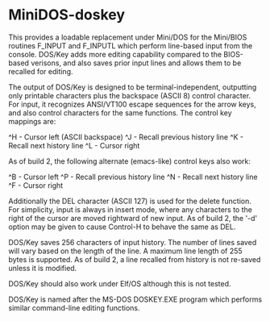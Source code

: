 # MiniDOS-doskey

This provides a loadable replacement under Mini/DOS for the Mini/BIOS routines F_INPUT and F_INPUTL which perform line-based input from the console. DOS/Key adds more editing capability compared to the BIOS-based verisons, and also saves prior input lines and allows them to be recalled for editing.

The output of DOS/Key is designed to be terminal-independent, outputting only printable characters plus the backspace (ASCII 8) control character. For input, it recognizes ANSI/VT100 escape sequences for the arrow keys, and also control characters for the same functions. The control key mappings are:

^H - Cursor left (ASCII backspace)
^J - Recall previous history line
^K - Recall next history line
^L - Cursor right

As of build 2, the following alternate (emacs-like) control keys also work:

^B - Cursor left
^P - Recall previous history line
^N - Recall next history line
^F - Cursor right

Additionally the DEL character (ASCII 127) is used for the delete function. For simplicity, input is always in insert mode, where any characters to the right of the cursor are moved rightward of new input.  As of build 2, the '-d' option may be given to cause Control-H to behave the same as DEL.

DOS/Key saves 256 characters of input history. The number of lines saved will vary based on the length of the line. A maximum line length of 255 bytes is supported. As of build 2, a line recalled from history is not re-saved unless it is modified.

DOS/Key should also work under Elf/OS although this is not tested.

DOS/Key is named after the MS-DOS DOSKEY.EXE program which performs similar command-line editing functions.

